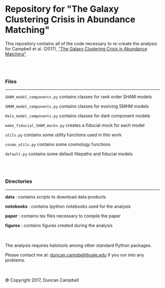 # Repository for "The Galaxy Clustering Crisis in Abundance Matching"


This repository contains all of the code necessary to re-create the analysis for 
Campbell et al. (2017), ["The Galaxy Clustering Crisis in Abundance Matching"](https://arxiv.org/abs/1705.06347v1)

<br><br> 
### Files
---------
```SHAM_model_components.py``` contains classes for rank order SHAM models

```SMHM_model_components.py``` contains classes for evolving SMHM models

```Halo_model_components.py``` contains classes for dark component models

```make_fiducial_SHAM_mocks.py``` creates a fiducial mock for each model

```utils.py``` contains some utility functions used in this work

```cosmo_utils.py``` contains some cosmology functions

```default.py``` contains some default filepaths and fiducial models

<br><br> 
### Directories
---------------
**data** : contains scripts to download data products

**notebooks** : contains ipython notebooks used for the analysis

**paper** : contains tex files necessary to compile the paper

**figures** : contains figures created during the analysis


<br><br> 
The analysis requires halotools among other standard Python packages.


Please contact me at: duncan.campbell@yale.edu if you run into any problems.

<br><br> 
&copy; Copyright 2017, Duncan Campbell 
